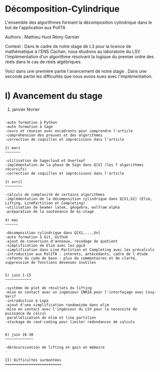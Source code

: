 # Décomposition-Cylindrique
L'ensemble des algorithmes formant la décomposition cylindrique dans le but de l'application aux PolITA

Authors : Mathieu Huot
          Rémy Garnier

Context : Dans le cadre de notre stage de L3 pour la licence de mathématique à l'ENS Cachan, nous étudions au                    laboratoire du LSV l'implémentation d'un algorithme résolvant la logique du premier ordre des réels dans le            cas de réels algébriques.

Voici dans une première partie l'avancement de notre stage .
Dans une seconde partie les difficultés que nous avons eues avec l'implémentation.

I) Avancement du stage
======================

1) janvier février
~~~~~~~~~~~~~~~~~~

-auto formation à Python
-auto formation à Sage
-cours et réunion avec encadrants pour comprendre l'article
-compréhension des preuves et des algorithmes
-correction de coquilles et imprécisions dans l'article

2) mars 
~~~~~~~

-utilisation de Sagecloud et Overleaf
-implémentation de la phase de Sign dans Q[X] (les 7 algorithmes récursifs)
-correction de coquilles et imprécisions dans l'article

3) avril
~~~~~~~~

-calculs de complexité de certains algorithmes
-implémentation de la décomposition cylindrique dans Q[X1,X2] (Elim, Lifting, LinePartition et Completing)
-utilisation de beamer latek, géogebra, wolfram alpha
-préparation de la soutenance de mi-stage

4) mai
~~~~~~

-décomposition cylindrique dans Q[X1,...,Xn]
-auto formation à Git, Github
-ajout de conversion d'anneaux, recodage de quotient
-simplification de Elim avec les pgcd
-simplification dans Line Partition et Completing avec les précalculs
-introduction aux PolITA : interets, antécédants, cadre de l'étude
-refonte du code de base : plus de commentaires et de clarté, suppression de fonctions devenues inutiles


5) juin 1-15
~~~~~~~~~~~~

-système de plot de résultats du lifting
-mise en contact avec un ingénieur INRIA pour l'interfaçage avec Cosy-Verif
-introduction à Lupa
-ajout d'une simplification randomizée dans elim
-mise en contact avec l'ingénieur du LSV pour la necessité de puissance de calcul
-parallélization de elim et line partition
-stockage de root-coding pour limiter redondances de calculs


6) juin 16-30
~~~~~~~~~~~~~

-dérécursivation de lifting et gain en mémoire
-

II) Difficultés surmontées
==========================

